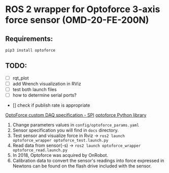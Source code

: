 # ROS 2 wrapper for Optoforce 3-axis force sensor (OMD-20-FE-200N)

## Requirements: 
```
pip3 install optoforce
```

## TODO:

- [ ] rqt_plot
- [ ] add Wrench visualization in RViz
- [ ] test both launch files
- [ ] how to determine serial ports?
- [] check if publish rate is appropriate

[OptoForce custom DAQ specification - SPI](http://www.cs.cmu.edu/~cga/optoforce/optoforce-spi.pdf)
[optoforce Python library](https://pypi.org/project/optoforce/)

1. Change parameters values in `config/optoforce_params.yaml`
2. Sensor specification you will find in `docs` directory.
3. Test sensor and visualize force in Rviz -> `ros2 launch optoforce_wrapper optoforce_test.launch.py`
4. Read data from sensor(-s) -> `ros2 launch optoforce_wrapper optoforce_read.launch.py`
5. In 2018, Optoforce was acquired by OnRobot. 
6. Calibration data to convert the sensor's readings into force expressed in Newtons can be found on the flash drive included with the sensor.  